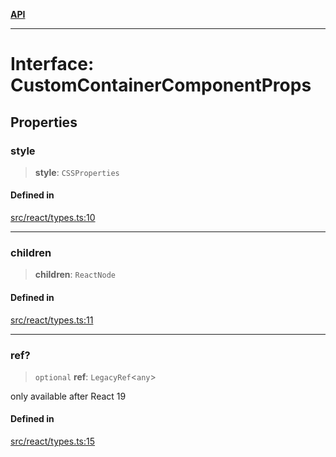 [**API**](../../API.md)

***

# Interface: CustomContainerComponentProps

## Properties

### style

> **style**: `CSSProperties`

#### Defined in

[src/react/types.ts:10](https://github.com/inokawa/virtua/blob/07a9bf9ed8118e1336c76ca2d56bbd6662d2b6ba/src/react/types.ts#L10)

***

### children

> **children**: `ReactNode`

#### Defined in

[src/react/types.ts:11](https://github.com/inokawa/virtua/blob/07a9bf9ed8118e1336c76ca2d56bbd6662d2b6ba/src/react/types.ts#L11)

***

### ref?

> `optional` **ref**: `LegacyRef`\<`any`\>

only available after React 19

#### Defined in

[src/react/types.ts:15](https://github.com/inokawa/virtua/blob/07a9bf9ed8118e1336c76ca2d56bbd6662d2b6ba/src/react/types.ts#L15)
